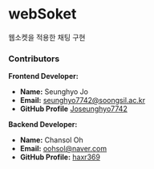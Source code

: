 # webSoket
웹소켓을 적용한 채팅 구현



### Contributors

**Frontend Developer:**

- **Name:** Seunghyo Jo
- **Email:** [seunghyo7742@soongsil.ac.kr](mailto:seunghyo7742@soongsil.ac.kr)
- **GitHub Profile** [Joseunghyo7742](https://github.com/Joseunghyo7742)

**Backend Developer:**

- **Name:** Chansol Oh
- **Email:** [oohsol@naver.com](mailto:oohsol@naver.com)
- **GitHub Profile:** [haxr369](https://github.com/haxr369?tab=followers)
